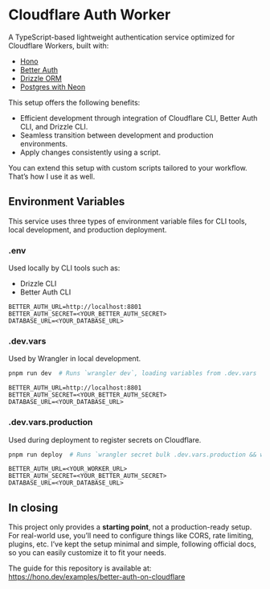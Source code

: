 # Cloudflare Auth Worker

A TypeScript-based lightweight authentication service optimized for Cloudflare Workers, built with:

- [Hono](https://hono.dev)
- [Better Auth](https://better-auth.com)
- [Drizzle ORM](https://orm.drizzle.team)
- [Postgres with Neon](https://neon.tech)

This setup offers the following benefits:

- Efficient development through integration of Cloudflare CLI, Better Auth CLI, and Drizzle CLI.
- Seamless transition between development and production environments.
- Apply changes consistently using a script.

You can extend this setup with custom scripts tailored to your workflow. That’s how I use it as well.

## Environment Variables

This service uses three types of environment variable files for CLI tools, local development, and production deployment.

### .env

Used locally by CLI tools such as:

- Drizzle CLI
- Better Auth CLI

```dotenv
BETTER_AUTH_URL=http://localhost:8801
BETTER_AUTH_SECRET=<YOUR_BETTER_AUTH_SECRET>
DATABASE_URL=<YOUR_DATABASE_URL>
```

### .dev.vars

Used by Wrangler in local development.

```bash
pnpm run dev  # Runs `wrangler dev`, loading variables from .dev.vars
```

```dotenv
BETTER_AUTH_URL=http://localhost:8801
BETTER_AUTH_SECRET=<YOUR_BETTER_AUTH_SECRET>
DATABASE_URL=<YOUR_DATABASE_URL>
```

### .dev.vars.production

Used during deployment to register secrets on Cloudflare.

```bash
pnpm run deploy  # Runs `wrangler secret bulk .dev.vars.production && wrangler deploy --minify`
```

```dotenv
BETTER_AUTH_URL=<YOUR_WORKER_URL>
BETTER_AUTH_SECRET=<YOUR_BETTER_AUTH_SECRET>
DATABASE_URL=<YOUR_DATABASE_URL>
```

## In closing

This project only provides a **starting point**, not a production-ready setup. For real-world use, you’ll need to configure things like CORS, rate limiting, plugins, etc. I’ve kept the setup minimal and simple, following official docs, so you can easily customize it to fit your needs.

The guide for this repository is available at:  
https://hono.dev/examples/better-auth-on-cloudflare
